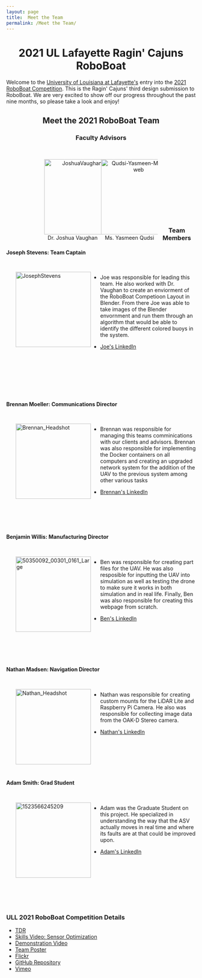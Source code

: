 ```yaml
---
layout: page
title:  Meet the Team
permalink: /Meet the Team/
---
```


<h1 style="text-align:center;"> 2021 UL Lafayette Ragin' Cajuns RoboBoat </h1>

Welcome to the [University of Louisiana at Lafayette's](https://louisiana.edu) entry 
into the [2021 RoboBoat Competition](https://roboboat.org/programs/2021/). This is 
the Ragin' Cajuns' third design submission to RoboBoat. We are very excited to show 
off our progress throughout the past nine months, so please take a look and enjoy! 

<!-- Meet the 2021 RoboBoat Team -->



<h2 style="text-align:center;">Meet the 2021 RoboBoat Team </h2>
  <h3 style="text-align:center;"> Faculty Advisors </h3>



<p style="float:left;text-align:center; width: 30%; margin-right: 0%; margin-left: 20%">
	<strong style="text-align:center;"></strong><br>
   <a ><img src="https://live.staticflickr.com/65535/51194004307_586a063fbc_q.jpg" width="200" height="200" alt="JoshuaVaughan-2"></a><script async src="//embedr.flickr.com/assets/client-code.js" charset="utf-8"></script>
  <br />
  Dr. Joshua Vaughan
</p>
<p style="float:left;text-align:center; width: 30%; margin-right: 0%; margin-left: 
0%">
	<strong style="text-align:center;"></strong><br>
  <a ><img src="https://live.staticflickr.com/65535/51195482879_bc88271010_q.jpg" width="200" height="200" alt="Qudsi-Yasmeen-MCHE-web"></a><script async src="//embedr.flickr.com/assets/client-code.js" charset="utf-8"></script>
  <br />
  Ms. Yasmeen Qudsi
</p>





<!--
  ### **Dr. Joshua Vaughan**
      - Write about how he has guided this team to the success it is at and he has 
always been there for us!
      - Are these appropriate to use?
        - [C.R.A.W. LAB](https://userweb.ucs.louisiana.edu/~jev9637/)
        - [Dr. Vaughan - Louisiana Introduction Page](https://mechanical.louisiana.
edu/node/155)
        - [Github Page](https://github.com/DocVaughan)
        - Any other links to add?
      - Email: *joshua.vaughan@louisiana.edu*
-->

<!--
  ### *Ms. Yasmeen Qudsi*
      - Write about how Yasmeen has repeatedly gone out of her way to make sure this 
team is taken care of to make sure this team becomes a success!
          - This includes how she helped teach us to solder, helped water-jet four 
parts for us, given us some tricks and trades for making sure we are doing 
the correct "things" with electronics.
      - Is this appropriate to use?
        - [Ms. Qudsi - Louisiana Introduction Page](https://mechanical.louisiana.edu/
node/163)
      - Any other links to add?
      - Email: *yasmeen.qudsi@louisiana.edu*
-->
<br />
<br />
<br />
<br />
<br />
<br />
<br />
<br />
<br />
<br />
<br />


  <h3 style="text-align:center;"> Team Members </h3>

  <h4 style="text-align:left;"><b>Joseph Stevens: Team Captain</b></h4>

  <div style="float:left; padding:25px; margin-left:0px;">
  <a ><img src="https://live.staticflickr.com/65535/51195774750_5e4f2bac20_q.jpg" width="200" height="200" alt="JosephStevens"></a><script async src="//embedr.flickr.com/assets/client-code.js" charset="utf-8"></script>
  </div>

<br />
 
  - Joe was responsible for leading this team. He also worked with Dr. Vaughan to create an enviorment of the RoboBoat Competioon Layout in Blender. From there Joe was able to take images of the Blender envornment and run them through an algorithm that would be able to identify the different colored buoys in the system. <!-- Please update for us -->


  - [Joe's LinkedIn](https://www.linkedin.com/in/joseph-stevens-69b2a1206)
<br />
<br />
<br />
<br />
<br />
<br />



  <h4 style="text-align:left;"> <b> Brennan Moeller: Communications Director</b></h4>

  <div style="float:left; padding:25px; margin-left:0px;">
 <a title="Brennan_Headshot"><img src="https://live.staticflickr.com/65535/51192322434_b15482af99_q.jpg" width="200" height="200" alt="Brennan_Headshot"></a><script async src="//embedr.flickr.com/assets/client-code.js" charset="utf-8"></script>
  </div>

<br />
 
  - Brennan was responsible for managing this teams comminications with our clients and advisors. Brennan was also responsible for implementing the Docker containers on all computers and creating an upgraded network system for the addition of the UAV to the previous system among other various tasks 


  - [Brennan's LinkedIn](https://www.linkedin.com/in/brennan-moeller-b31ba7163/)
  
<br />
<br />
<br />
<br />


  <h4 style="text-align:left;"> <b> Benjamin Willis: Manufacturing Director</b></h4>

  <div style="float:left; padding:25px; margin-left:0px;">
<a ><img src="https://live.staticflickr.com/65535/51195783400_9487a2b32a_q.jpg" width="200" height="200" alt="50350092_00301_0161_Large"></a><script async src="//embedr.flickr.com/assets/client-code.js" charset="utf-8"></script>
</div>
<br />
 
  - Ben was responsible for creating part files for the UAV. He was also resposible for inputting the UAV into simulation as well as testing the drone to make sure it works in both simulation and in real life. Finally, Ben was also responsible for creating this webpage from scratch.


  - [Ben's LinkedIn](https://linkedin.com/in/BenjaminRWillis)

<br />
<br />
<br />
<br />
<br />

  <h4 style="text-align:left;"> <b> Nathan Madsen: Navigation Director</b></h4>

  <div style="float:left; padding:25px; margin-left:0px;">
  <a title="Nathan_Headshot"><img src="https://live.staticflickr.com/65535/51190842782_decb7ac183_q.jpg" width="200" height="200" alt="Nathan_Headshot"></a><script async src="//embedr.flickr.com/assets/client-code.js" charset="utf-8"></script>
  </div>

<br />
 
 <!-- Please update for us -->
  - Nathan was responsible for creating custom mounts for the LiDAR Lite and Raspberry Pi Camera. He also was responsible for collecting image data from the OAK-D Stereo camera.


  - [Nathan's LinkedIn](https://linkedin.com/in/nathan-madsen-ab9aa01a9)

<br />
<br />
<br />
<br />
<br />

  <h4 style="text-align:left;"> <b> Adam Smith: Grad Student</b></h4>

  <div style="float:left; padding:25px; margin-left:0px;">
  <a ><img src="https://live.staticflickr.com/65535/51194004312_0b885e1e9d_q.jpg" width="200" height="200" alt="1523566245209"></a><script async src="//embedr.flickr.com/assets/client-code.js" charset="utf-8"></script>
  </div>

<br />
 
 <!-- Please update for us -->
  - Adam was the Graduate Student on this project. He specialized in understanding the way that the ASV actually moves in real time and where its faults are at that could be improved upon.


  - [Adam's LinkedIn](https://www.linkedin.com/in/adam-smith-377694159)

<br />
<br />
<br />
<br />
<br />
<br />
<br />

<!-- Please add if there are other people involved in this years comp.   ### **Anyone 
else?** -->

<h3 > ULL 2021 RoboBoat Competition Details </h3> 

 - [TDR]()
 - [Skills Video: Sensor Optimization]()
 - [Demonstration Video]()
 - [Team Poster](../files/MCHE_484_Final_Poster.pdf)
 - [Flickr](https://www.flickr.com/photos/crawlab/albums/72157715576359036/with/51186939985/)
 - [GitHub Repository](https://github.com/CRAWlab/RoboBoat-2021)
 - [Vimeo](https://vimeo.com/channels/ullafayetteroboboat)


